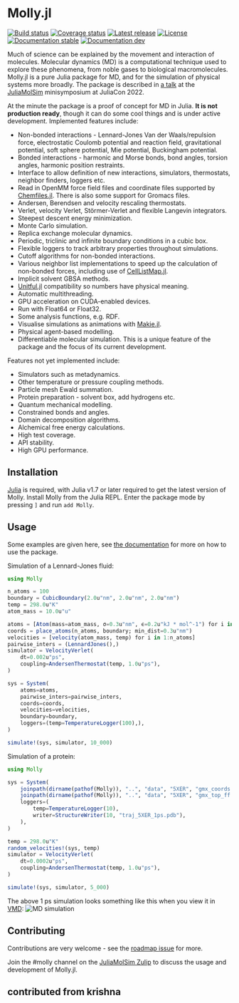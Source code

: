 # Molly.jl

[![Build status](https://github.com/JuliaMolSim/Molly.jl/workflows/CI/badge.svg)](https://github.com/JuliaMolSim/Molly.jl/actions)
[![Coverage status](https://codecov.io/gh/JuliaMolSim/Molly.jl/branch/master/graph/badge.svg?token=RD9XF0W90L)](https://codecov.io/gh/JuliaMolSim/Molly.jl)
[![Latest release](https://img.shields.io/github/release/JuliaMolSim/Molly.jl.svg)](https://github.com/JuliaMolSim/Molly.jl/releases/latest)
[![License](https://img.shields.io/badge/license-MIT-green.svg)](https://github.com/JuliaMolSim/Molly.jl/blob/master/LICENSE.md)
[![Documentation stable](https://img.shields.io/badge/docs-stable-blue.svg)](https://JuliaMolSim.github.io/Molly.jl/stable)
[![Documentation dev](https://img.shields.io/badge/docs-dev-blue.svg)](https://JuliaMolSim.github.io/Molly.jl/dev)

Much of science can be explained by the movement and interaction of molecules.
Molecular dynamics (MD) is a computational technique used to explore these phenomena, from noble gases to biological macromolecules.
Molly.jl is a pure Julia package for MD, and for the simulation of physical systems more broadly.
The package is described in [a talk](https://youtu.be/trapn-yIv8g?t=1889) at the [JuliaMolSim](https://juliamolsim.github.io) minisymposium at JuliaCon 2022.

At the minute the package is a proof of concept for MD in Julia.
**It is not production ready**, though it can do some cool things and is under active development.
Implemented features include:
- Non-bonded interactions - Lennard-Jones Van der Waals/repulsion force, electrostatic Coulomb potential and reaction field, gravitational potential, soft sphere potential, Mie potential, Buckingham potential.
- Bonded interactions - harmonic and Morse bonds, bond angles, torsion angles, harmonic position restraints.
- Interface to allow definition of new interactions, simulators, thermostats, neighbor finders, loggers etc.
- Read in OpenMM force field files and coordinate files supported by [Chemfiles.jl](https://github.com/chemfiles/Chemfiles.jl). There is also some support for Gromacs files.
- Andersen, Berendsen and velocity rescaling thermostats.
- Verlet, velocity Verlet, Störmer-Verlet and flexible Langevin integrators.
- Steepest descent energy minimization.
- Monte Carlo simulation.
- Replica exchange molecular dynamics.
- Periodic, triclinic and infinite boundary conditions in a cubic box.
- Flexible loggers to track arbitrary properties throughout simulations.
- Cutoff algorithms for non-bonded interactions.
- Various neighbor list implementations to speed up the calculation of non-bonded forces, including use of [CellListMap.jl](https://github.com/m3g/CellListMap.jl).
- Implicit solvent GBSA methods.
- [Unitful.jl](https://github.com/PainterQubits/Unitful.jl) compatibility so numbers have physical meaning.
- Automatic multithreading.
- GPU acceleration on CUDA-enabled devices.
- Run with Float64 or Float32.
- Some analysis functions, e.g. RDF.
- Visualise simulations as animations with [Makie.jl](https://makie.juliaplots.org/stable).
- Physical agent-based modelling.
- Differentiable molecular simulation. This is a unique feature of the package and the focus of its current development.

Features not yet implemented include:
- Simulators such as metadynamics.
- Other temperature or pressure coupling methods.
- Particle mesh Ewald summation.
- Protein preparation - solvent box, add hydrogens etc.
- Quantum mechanical modelling.
- Constrained bonds and angles.
- Domain decomposition algorithms.
- Alchemical free energy calculations.
- High test coverage.
- API stability.
- High GPU performance.

## Installation

[Julia](https://julialang.org/downloads) is required, with Julia v1.7 or later required to get the latest version of Molly.
Install Molly from the Julia REPL.
Enter the package mode by pressing `]` and run `add Molly`.

## Usage

Some examples are given here, see [the documentation](https://juliamolsim.github.io/Molly.jl/stable/docs) for more on how to use the package.

Simulation of a Lennard-Jones fluid:
```julia
using Molly

n_atoms = 100
boundary = CubicBoundary(2.0u"nm", 2.0u"nm", 2.0u"nm")
temp = 298.0u"K"
atom_mass = 10.0u"u"

atoms = [Atom(mass=atom_mass, σ=0.3u"nm", ϵ=0.2u"kJ * mol^-1") for i in 1:n_atoms]
coords = place_atoms(n_atoms, boundary; min_dist=0.3u"nm")
velocities = [velocity(atom_mass, temp) for i in 1:n_atoms]
pairwise_inters = (LennardJones(),)
simulator = VelocityVerlet(
    dt=0.002u"ps",
    coupling=AndersenThermostat(temp, 1.0u"ps"),
)

sys = System(
    atoms=atoms,
    pairwise_inters=pairwise_inters,
    coords=coords,
    velocities=velocities,
    boundary=boundary,
    loggers=(temp=TemperatureLogger(100),),
)

simulate!(sys, simulator, 10_000)
```

Simulation of a protein:
```julia
using Molly

sys = System(
    joinpath(dirname(pathof(Molly)), "..", "data", "5XER", "gmx_coords.gro"),
    joinpath(dirname(pathof(Molly)), "..", "data", "5XER", "gmx_top_ff.top");
    loggers=(
        temp=TemperatureLogger(10),
        writer=StructureWriter(10, "traj_5XER_1ps.pdb"),
    ),
)

temp = 298.0u"K"
random_velocities!(sys, temp)
simulator = VelocityVerlet(
    dt=0.0002u"ps",
    coupling=AndersenThermostat(temp, 1.0u"ps"),
)

simulate!(sys, simulator, 5_000)
```

The above 1 ps simulation looks something like this when you view it in [VMD](https://www.ks.uiuc.edu/Research/vmd):
![MD simulation](https://github.com/JuliaMolSim/Molly.jl/raw/master/data/5XER/sim_1ps.gif)

## Contributing

Contributions are very welcome - see the [roadmap issue](https://github.com/JuliaMolSim/Molly.jl/issues/2) for more.

Join the #molly channel on the [JuliaMolSim Zulip](https://juliamolsim.zulipchat.com/join/j5sqhiajbma5hw55hy6wtzv7) to discuss the usage and development of Molly.jl.

## contributed from krishna